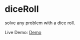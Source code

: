 # diceRoll
solve any problem with a dice roll.


Live Demo: [Demo](https://iamsam15.github.io/diceRoll/)

